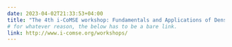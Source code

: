 ```yaml
---
date: 2023-04-02T21:33:53+04:00
title: "The 4th i-CoMSE workshop: Fundamentals and Applications of Density Functional Theory will be held at Boise State June 13-17"
# for whatever reason, the below has to be a bare link.
link: http://www.i-comse.org/workshops/
---
```

